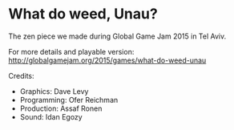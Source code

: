 What do weed, Unau?
===================

The zen piece we made during Global Game Jam 2015 in Tel Aviv.

For more details and playable version: http://globalgamejam.org/2015/games/what-do-weed-unau

Credits:

* Graphics: Dave Levy
* Programming: Ofer Reichman
* Production: Assaf Ronen
* Sound: Idan Egozy